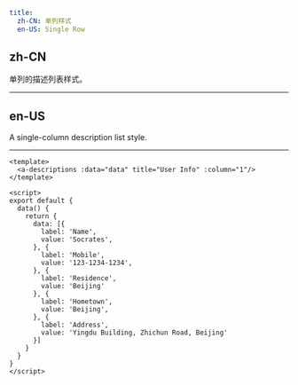 ```yaml
title:
  zh-CN: 单列样式
  en-US: Single Row
```

## zh-CN

单列的描述列表样式。

---

## en-US

A single-column description list style.

---

```vue
<template>
  <a-descriptions :data="data" title="User Info" :column="1"/>
</template>

<script>
export default {
  data() {
    return {
      data: [{
        label: 'Name',
        value: 'Socrates',
      }, {
        label: 'Mobile',
        value: '123-1234-1234',
      }, {
        label: 'Residence',
        value: 'Beijing'
      }, {
        label: 'Hometown',
        value: 'Beijing',
      }, {
        label: 'Address',
        value: 'Yingdu Building, Zhichun Road, Beijing'
      }]
    }
  }
}
</script>
```
